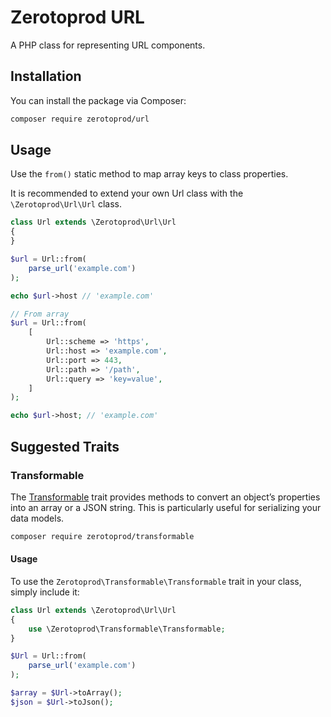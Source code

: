 # Zerotoprod URL

A PHP class for representing URL components.

## Installation

You can install the package via Composer:

```bash
composer require zerotoprod/url
```

## Usage

Use the `from()` static method to map array keys to class properties.

It is recommended to extend your own Url class with the `\Zerotoprod\Url\Url` class.

```php
class Url extends \Zerotoprod\Url\Url
{
}

$url = Url::from(
    parse_url('example.com')
); 

echo $url->host // 'example.com'

// From array 
$url = Url::from(
    [
        Url::scheme => 'https',
        Url::host => 'example.com',
        Url::port => 443,
        Url::path => '/path',
        Url::query => 'key=value',
    ]
);

echo $url->host; // 'example.com'
```

## Suggested Traits

### Transformable

The [Transformable](https://github.com/zero-to-prod/transformable) trait provides methods to convert an object’s properties into an array or a JSON
string. This is particularly useful for serializing your data models.

```bash
composer require zerotoprod/transformable
```

#### Usage

To use the `Zerotoprod\Transformable\Transformable` trait in your class, simply include it:

```php
class Url extends \Zerotoprod\Url\Url
{
    use \Zerotoprod\Transformable\Transformable;
}

$Url = Url::from(
    parse_url('example.com')
);

$array = $Url->toArray();
$json = $Url->toJson();
```